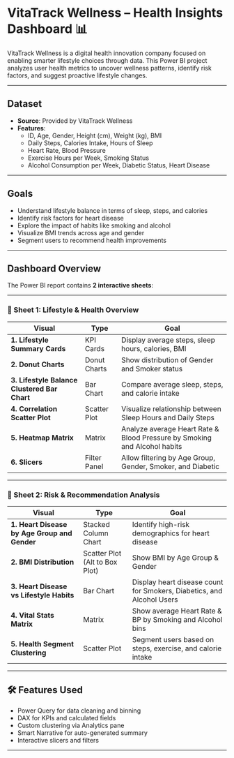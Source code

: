 # VitaTrack Wellness – Health Insights Dashboard 📊

VitaTrack Wellness is a digital health innovation company focused on enabling smarter lifestyle choices through data. This Power BI project analyzes user health metrics to uncover wellness patterns, identify risk factors, and suggest proactive lifestyle changes.

---

## Dataset

- **Source**: Provided by VitaTrack Wellness  
- **Features**:
  - ID, Age, Gender, Height (cm), Weight (kg), BMI
  - Daily Steps, Calories Intake, Hours of Sleep
  - Heart Rate, Blood Pressure
  - Exercise Hours per Week, Smoking Status
  - Alcohol Consumption per Week, Diabetic Status, Heart Disease

---

## Goals

- Understand lifestyle balance in terms of sleep, steps, and calories
- Identify risk factors for heart disease
- Explore the impact of habits like smoking and alcohol
- Visualize BMI trends across age and gender
- Segment users to recommend health improvements

---

## Dashboard Overview

The Power BI report contains **2 interactive sheets**:

---

### 🔵 Sheet 1: Lifestyle & Health Overview

| Visual | Type | Goal |
|--------|------|------|
| **1. Lifestyle Summary Cards** | KPI Cards | Display average steps, sleep hours, calories, BMI |
| **2. Donut Charts** | Donut Charts | Show distribution of Gender and Smoker status |
| **3. Lifestyle Balance Clustered Bar Chart** | Bar Chart | Compare average sleep, steps, and calorie intake |
| **4. Correlation Scatter Plot** | Scatter Plot | Visualize relationship between Sleep Hours and Daily Steps |
| **5. Heatmap Matrix** | Matrix | Analyze average Heart Rate & Blood Pressure by Smoking and Alcohol habits |
| **6. Slicers** | Filter Panel | Allow filtering by Age Group, Gender, Smoker, and Diabetic |

---

### 🔴 Sheet 2: Risk & Recommendation Analysis

| Visual | Type | Goal |
|--------|------|------|
| **1. Heart Disease by Age Group and Gender** | Stacked Column Chart | Identify high-risk demographics for heart disease |
| **2. BMI Distribution** |  Scatter Plot (Alt to Box Plot) | Show BMI by Age Group & Gender |
| **3. Heart Disease vs Lifestyle Habits** | Bar Chart | Display heart disease count for Smokers, Diabetics, and Alcohol Users |
| **4. Vital Stats Matrix** | Matrix | Show average Heart Rate & BP by Smoking and Alcohol bins |
| **5. Health Segment Clustering** | Scatter Plot | Segment users based on steps, exercise, and calorie intake |

---

## 🛠️ Features Used

- Power Query for data cleaning and binning
- DAX for KPIs and calculated fields
- Custom clustering via Analytics pane
- Smart Narrative for auto-generated summary
- Interactive slicers and filters

---

